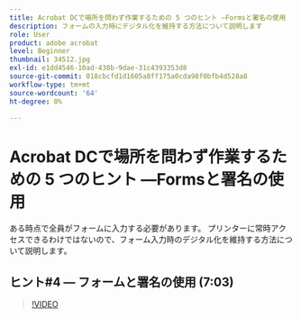 ```yaml
---
title: Acrobat DCで場所を問わず作業するための 5 つのヒント —Formsと署名の使用
description: フォームの入力時にデジタル化を維持する方法について説明します
role: User
product: adobe acrobat
level: Beginner
thumbnail: 34512.jpg
exl-id: e1dd4546-10ad-438b-9dae-31c4393353d8
source-git-commit: 018cbcfd1d1605a8ff175a0cda98f0bfb4d528a8
workflow-type: tm+mt
source-wordcount: '64'
ht-degree: 0%

---
```


# Acrobat DCで場所を問わず作業するための 5 つのヒント —Formsと署名の使用

ある時点で全員がフォームに入力する必要があります。 プリンターに常時アクセスできるわけではないので、フォーム入力時のデジタル化を維持する方法について説明します。

## ヒント#4 — フォームと署名の使用 (7:03)

>[!VIDEO](https://video.tv.adobe.com/v/34512)
